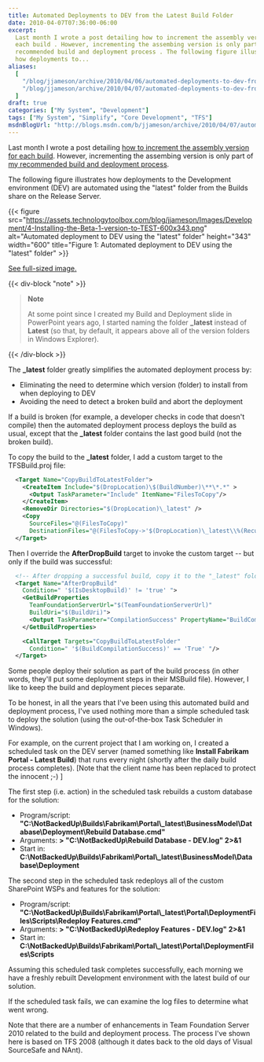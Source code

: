 ```yaml
---
title: Automated Deployments to DEV from the Latest Build Folder
date: 2010-04-07T07:36:00-06:00
excerpt:
  Last month I wrote a post detailing how to increment the assembly version for
  each build . However, incrementing the assembing version is only part of my
  recommended build and deployment process . The following figure illustrates
  how deployments to...
aliases:
  [
    "/blog/jjameson/archive/2010/04/06/automated-deployments-to-dev-from-the-latest-folder.aspx",
    "/blog/jjameson/archive/2010/04/07/automated-deployments-to-dev-from-the-latest-folder.aspx",
  ]
draft: true
categories: ["My System", "Development"]
tags: ["My System", "Simplify", "Core Development", "TFS"]
msdnBlogUrl: "http://blogs.msdn.com/b/jjameson/archive/2010/04/07/automated-deployments-to-dev-from-the-latest-folder.aspx"
---
```


Last month I wrote a post detailing
[how to increment the assembly version for each build](/blog/jjameson/2010/03/25/incrementing-the-assembly-version-for-each-build).
However, incrementing the assembing version is only part of
[my recommended build and deployment process](/blog/jjameson/2009/09/26/build-and-deployment-overview).

The following figure illustrates how deployments to the Development environment
(DEV) are automated using the "latest" folder from the Builds share on the
Release Server.

{{< figure
src="https://assets.technologytoolbox.com/blog/jjameson/Images/Development/4-Installing-the-Beta-1-version-to-TEST-600x343.png"
alt="Automated deployment to DEV using the \"latest\" folder" height="343"
width="600"
title="Figure 1: Automated deployment to DEV using the \"latest\" folder" >}}

[See full-sized image.](https://assets.technologytoolbox.com/blog/jjameson/Images/Development/4-Installing-the-Beta-1-version-to-TEST-940x538.png)

{{< div-block "note" >}}

> **Note**
>
> At some point since I created my Build and Deployment slide in PowerPoint
> years ago, I started naming the folder **\_latest** instead of **Latest** (so
> that, by default, it appears above all of the version folders in Windows
> Explorer).

{{< /div-block >}}

The **\_latest** folder greatly simplifies the automated deployment process by:

- Eliminating the need to determine which version (folder) to install from when
  deploying to DEV
- Avoiding the need to detect a broken build and abort the deployment

If a build is broken (for example, a developer checks in code that doesn't
compile) then the automated deployment process deploys the build as usual,
except that the **\_latest** folder contains the last good build (not the broken
build).

To copy the build to the **\_latest** folder, I add a custom target to the
TFSBuild.proj file:

```XML
  <Target Name="CopyBuildToLatestFolder">
    <CreateItem Include="$(DropLocation)\$(BuildNumber)\**\*.*" >
      <Output TaskParameter="Include" ItemName="FilesToCopy"/>
    </CreateItem>
    <RemoveDir Directories="$(DropLocation)\_latest" />
    <Copy
      SourceFiles="@(FilesToCopy)"
      DestinationFiles="@(FilesToCopy->'$(DropLocation)\_latest\\%(RecursiveDir)%(Filename)%(Extension)')"/>
  </Target>
```

Then I override the **AfterDropBuild** target to invoke the custom target -- but
only if the build was successful:

```XML
  <!-- After dropping a successful build, copy it to the "_latest" folder. -->
  <Target Name="AfterDropBuild"
    Condition=" '$(IsDesktopBuild)' != 'true' ">
    <GetBuildProperties
      TeamFoundationServerUrl="$(TeamFoundationServerUrl)"
      BuildUri="$(BuildUri)">
      <Output TaskParameter="CompilationSuccess" PropertyName="BuildCompilationSuccess" />
    </GetBuildProperties>

    <CallTarget Targets="CopyBuildToLatestFolder"
      Condition=" '$(BuildCompilationSuccess)' == 'True' "/>
  </Target>
```

Some people deploy their solution as part of the build process (in other words,
they'll put some deployment steps in their MSBuild file). However, I like to
keep the build and deployment pieces separate.

To be honest, in all the years that I've been using this automated build and
deployment process, I've used nothing more than a simple scheduled task to
deploy the solution (using the out-of-the-box Task Scheduler in Windows).

For example, on the current project that I am working on, I created a scheduled
task on the DEV server (named something like **Install Fabrikam Portal - Latest
Build**) that runs every night (shortly after the daily build process
completes). [Note that the client name has been replaced to protect the innocent
;-) ]

The first step (i.e. action) in the scheduled task rebuilds a custom database
for the solution:

- Program/script:
  **"C:\NotBackedUp\Builds\Fabrikam\Portal\\_latest\BusinessModel\Database\Deployment\Rebuild
  Database.cmd"**
- Arguments: **&gt; "C:\NotBackedUp\Rebuild Database - DEV.log" 2&gt;&1**
- Start in:
  **C:\NotBackedUp\Builds\Fabrikam\Portal\\_latest\BusinessModel\Database\Deployment**

The second step in the scheduled task redeploys all of the custom SharePoint
WSPs and features for the solution:

- Program/script:
  **"C:\NotBackedUp\Builds\Fabrikam\Portal\\_latest\Portal\DeploymentFiles\Scripts\Redeploy
  Features.cmd"**
- Arguments: **&gt; "C:\NotBackedUp\Redeploy Features - DEV.log" 2&gt;&1**
- Start in:
  **C:\NotBackedUp\Builds\Fabrikam\Portal\\_latest\Portal\DeploymentFiles\Scripts**

Assuming this scheduled task completes successfully, each morning we have a
freshly rebuilt Development environment with the latest build of our solution.

If the scheduled task fails, we can examine the log files to determine what went
wrong.

Note that there are a number of enhancements in Team Foundation Server 2010
related to the build and deployment process. The process I've shown here is
based on TFS 2008 (although it dates back to the old days of Visual SourceSafe
and NAnt).

